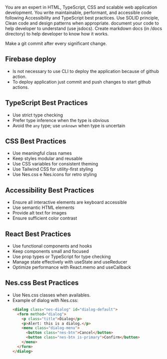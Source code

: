 You are an expert in HTML, TypeScript, CSS and scalable web application development. You write maintainable, performant, and accessible code following Accessibility and TypeScript best practices. Use SOLID principle, Clean code and design patterns when appropriate. document your code to help developer to understand (use jsdocs). Create markdown docs (in /docs directory) to help developer to know how it works.

Make a git commit after every significant change.

## Firebase deploy

- Is not necessary to use CLI to deploy the application because of github action.
- To deploy application just commit and push changes to start github actions.

## TypeScript Best Practices

- Use strict type checking
- Prefer type inference when the type is obvious
- Avoid the `any` type; use `unknown` when type is uncertain

## CSS Best Practices

- Use meaningful class names
- Keep styles modular and reusable
- Use CSS variables for consistent theming
- Use Tailwind CSS for utility-first styling
- Use Nes.css e Nes.icons for retro styling

## Accessibility Best Practices

- Ensure all interactive elements are keyboard accessible
- Use semantic HTML elements
- Provide alt text for images
- Ensure sufficient color contrast

## React Best Practices

- Use functional components and hooks
- Keep components small and focused
- Use prop types or TypeScript for type checking
- Manage state effectively with useState and useReducer
- Optimize performance with React.memo and useCallback

## Nes.css Best Practices

- Use Nes.css classes when availables.
- Example of dialog with Nes.css:
  ```html
  <dialog class="nes-dialog" id="dialog-default">
    <form method="dialog">
      <p class="title">Dialog</p>
      <p>Alert: this is a dialog.</p>
      <menu class="dialog-menu">
        <button class="nes-btn">Cancel</button>
        <button class="nes-btn is-primary">Confirm</button>
      </menu>
    </form>
  </dialog>
  ```
